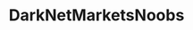 ---
title: DarkNetMarketsNoobs
crosslinks:
- DarkNetMarkets
- darknetmarkets
- DNMSuperlist
- tailswiki
- tails
- emailprivacy
- Monero
- darknetmarketsOZ
- sohhlz
- Bitcoin
- SilkRoad
- all
- HansaDarknetMarket
- DankNation
- fakeid
- TOR
- DNMUK
- OpenBazaar
- vpnspam
- DNMTurkey
---